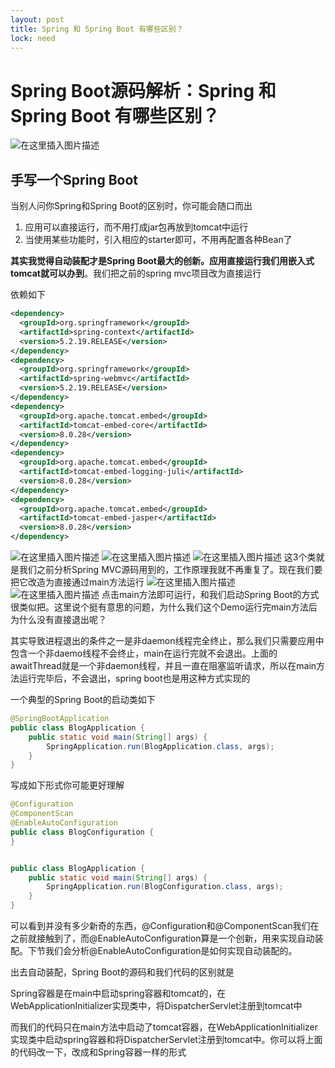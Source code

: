 ```yaml
---
layout: post
title: Spring 和 Spring Boot 有哪些区别？
lock: need
---
```


# Spring Boot源码解析：Spring 和 Spring Boot 有哪些区别？
![在这里插入图片描述](https://img-blog.csdnimg.cn/bcbfe22d9b2c4d318e2e329348e5febc.png?)
## 手写一个Spring Boot
当别人问你Spring和Spring Boot的区别时，你可能会随口而出

1. 应用可以直接运行，而不用打成jar包再放到tomcat中运行
2. 当使用某些功能时，引入相应的starter即可，不用再配置各种Bean了

**其实我觉得自动装配才是Spring Boot最大的创新。应用直接运行我们用嵌入式tomcat就可以办到**。我们把之前的spring mvc项目改为直接运行

依赖如下
```xml
<dependency>
  <groupId>org.springframework</groupId>
  <artifactId>spring-context</artifactId>
  <version>5.2.19.RELEASE</version>
</dependency>
<dependency>
  <groupId>org.springframework</groupId>
  <artifactId>spring-webmvc</artifactId>
  <version>5.2.19.RELEASE</version>
</dependency>
<dependency>
  <groupId>org.apache.tomcat.embed</groupId>
  <artifactId>tomcat-embed-core</artifactId>
  <version>8.0.28</version>
</dependency>
<dependency>
  <groupId>org.apache.tomcat.embed</groupId>
  <artifactId>tomcat-embed-logging-juli</artifactId>
  <version>8.0.28</version>
</dependency>
<dependency>
  <groupId>org.apache.tomcat.embed</groupId>
  <artifactId>tomcat-embed-jasper</artifactId>
  <version>8.0.28</version>
</dependency>
```

![在这里插入图片描述](https://img-blog.csdnimg.cn/e319b99e6ff84d99b411e46de2b7e683.png)
![在这里插入图片描述](https://img-blog.csdnimg.cn/04aa9569a4624461880980fd6ea40cc5.png?)
![在这里插入图片描述](https://img-blog.csdnimg.cn/495f98e9b11d4ba9bb4780fc14238cc1.png?)
这3个类就是我们之前分析Spring MVC源码用到的，工作原理我就不再重复了。现在我们要把它改造为直接通过main方法运行
![在这里插入图片描述](https://img-blog.csdnimg.cn/fac12bd849584f9eb64be40789975e2a.png?)
![在这里插入图片描述](https://img-blog.csdnimg.cn/c19a58b2860b4779b2ed2cfa9c7a3ae1.png?)
点击main方法即可运行，和我们启动Spring Boot的方式很类似把。这里说个挺有意思的问题，为什么我们这个Demo运行完main方法后为什么没有直接退出呢？

其实导致进程退出的条件之一是非daemon线程完全终止，那么我们只需要应用中包含一个非daemo线程不会终止，main在运行完就不会退出。上面的awaitThread就是一个非daemon线程，并且一直在阻塞监听请求，所以在main方法运行完毕后，不会退出，spring boot也是用这种方式实现的

一个典型的Spring Boot的启动类如下
```java
@SpringBootApplication
public class BlogApplication {
	public static void main(String[] args) {
		SpringApplication.run(BlogApplication.class, args);
	}
}
```
写成如下形式你可能更好理解
```java
@Configuration
@ComponentScan
@EnableAutoConfiguration
public class BlogConfiguration {
}


public class BlogApplication {
	public static void main(String[] args) {
		SpringApplication.run(BlogConfiguration.class, args);
	}
}
```
可以看到并没有多少新奇的东西，@Configuration和@ComponentScan我们在之前就接触到了，而@EnableAutoConfiguration算是一个创新，用来实现自动装配。下节我们会分析@EnableAutoConfiguration是如何实现自动装配的。

出去自动装配，Spring Boot的源码和我们代码的区别就是

Spring容器是在main中启动spring容器和tomcat的，在WebApplicationInitializer实现类中，将DispatcherServlet注册到tomcat中

而我们的代码只在main方法中启动了tomcat容器，在WebApplicationInitializer实现类中启动spring容器和将DispatcherServlet注册到tomcat中。你可以将上面的代码改一下，改成和Spring容器一样的形式
